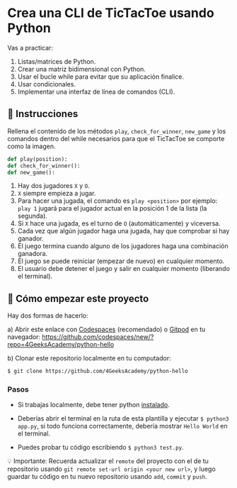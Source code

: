 <!--hide-->
# Crea una CLI de TicTacToe usando Python
<!--endhide-->

Vas a practicar:
1. Listas/matrices de Python.
2. Crear una matriz bidimensional con Python.
3. Usar el bucle while para evitar que su aplicación finalice.
4. Usar condicionales.
5. Implementar una interfaz de línea de comandos (CLI).

## 📝 Instrucciones

Rellena el contenido de los métodos `play`, `check_for_winner`, `new_game` y los comandos dentro del while necesarios para que el TicTacToe se comporte como la imagen.

```python
def play(position):
def check_for_winner():
def new_game():
```

1. Hay dos jugadores `X` y `O`.
2. `X` siempre empieza a jugar.
3. Para hacer una jugada, el comando es `play <position>` por ejemplo: `play 1` jugará para el jugador actual en la posición 1 de la lista (la segunda).
4. Si `X` hace una jugada, es el turno de `O` (automáticamente) y viceversa.
4. Cada vez que algún jugador haga una jugada, hay que comprobar si hay ganador.
5. El juego termina cuando alguno de los jugadores haga una combinación ganadora.
6. El juego se puede reiniciar (empezar de nuevo) en cualquier momento.
7. El usuario debe detener el juego y salir en cualquier momento (liberando el terminal).

<onlyfor saas="false" withBanner="false">
  
## 🌱 Cómo empezar este proyecto

Hay dos formas de hacerlo:

a) Abrir este enlace con [Codespaces](https://4geeks.com/es/lesson/tutorial-de-github-codespaces) (recomendado) o [Gitpod](https://4geeks.com/es/lesson/como-utilizar-gitpod) en tu navegador: https://github.com/codespaces/new/?repo=4GeeksAcademy/python-hello

b) Clonar este repositorio localmente en tu computador:

```sh
$ git clone https://github.com/4GeeksAcademy/python-hello
```

### Pasos

- Si trabajas localmente, debe tener python [instalado](https://4geeks.com/es/how-to/como-instalar-python).

- Deberías abrir el terminal en la ruta de esta plantilla y ejecutar `$ python3 app.py`, si todo funciona correctamente, debería mostrar `Hello World` en el terminal.

- Puedes probar tu código escribiendo `$ python3 test.py`.

💡 Importante: Recuerda actualizar el `remote` del proyecto con el de tu repositorio usando `git remote set-url origin <your new url>`, y luego guardar tu código en tu nuevo repositorio usando `add`, `commit` y `push`.

</onlyfor>









